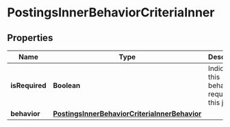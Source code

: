 

# PostingsInnerBehaviorCriteriaInner


## Properties

| Name | Type | Description | Notes |
|------------ | ------------- | ------------- | -------------|
|**isRequired** | **Boolean** | Indicates if this behavior is required for this job. |  [optional] |
|**behavior** | [**PostingsInnerBehaviorCriteriaInnerBehavior**](PostingsInnerBehaviorCriteriaInnerBehavior.md) |  |  [optional] |



